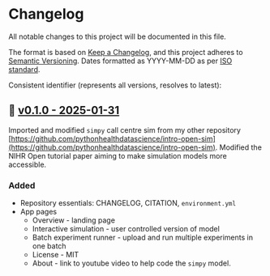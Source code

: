 # Changelog

All notable changes to this project will be documented in this file.

The format is based on [Keep a Changelog](https://keepachangelog.com/en/1.1.0/),
and this project adheres to [Semantic Versioning](https://semver.org/spec/v2.0.0.html). Dates formatted as YYYY-MM-DD as per [ISO standard](https://www.iso.org/iso-8601-date-and-time-format.html).

Consistent identifier (represents all versions, resolves to latest): 

## :seedling: [v0.1.0 - 2025-01-31]() 

Imported and modified  `simpy` call centre sim from my other repository [https://github.com/pythonhealthdatascience/intro-open-sim](https://github.com/pythonhealthdatascience/intro-open-sim).  Modified the NIHR Open tutorial paper aiming to make simulation models more accessible.

### Added

* Repository essentials: CHANGELOG, CITATION, `environment.yml`
* App pages
    * Overview - landing page
    * Interactive simulation - user controlled version of model
    * Batch experiment runner - upload and run multiple experiments in one batch
    * License - MIT
    * About - link to youtube video to help code the `simpy` model.